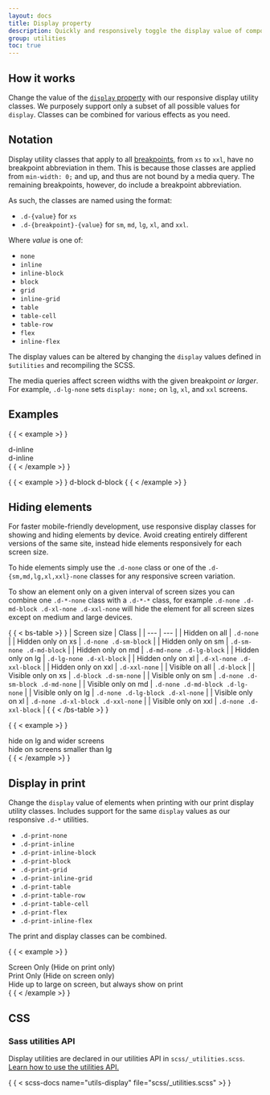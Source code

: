 ```yaml
---
layout: docs
title: Display property
description: Quickly and responsively toggle the display value of components and more with our display utilities. Includes support for some of the more common values, as well as some extras for controlling display when printing.
group: utilities
toc: true
---
```


## How it works

Change the value of the [
`display` property](https://developer.mozilla.org/en-US/docs/Web/CSS/display)
with our responsive display utility classes. We purposely support only a subset
of all possible values for `display`. Classes can be combined for various
effects as you need.

## Notation

Display utility classes that apply to all [breakpoints](/layout/breakpoints.md), from `xs` to `xxl`, have no breakpoint abbreviation
in them. This is because those classes are applied from `min-width: 0;` and up,
and thus are not bound by a media query. The remaining breakpoints, however, do
include a breakpoint abbreviation.

As such, the classes are named using the format:

- `.d-{value}` for `xs`
- `.d-{breakpoint}-{value}` for `sm`, `md`, `lg`, `xl`, and `xxl`.

Where *value* is one of:

- `none`
- `inline`
- `inline-block`
- `block`
- `grid`
- `inline-grid`
- `table`
- `table-cell`
- `table-row`
- `flex`
- `inline-flex`

The display values can be altered by changing the `display` values defined in
`$utilities` and recompiling the SCSS.

The media queries affect screen widths with the given breakpoint *or larger*.
For example, `.d-lg-none` sets `display: none;` on `lg`, `xl`, and `xxl`
screens.

## Examples

{ { < example >} }
<div class="d-inline p-2 text-bg-primary">d-inline</div>
<div class="d-inline p-2 text-bg-dark">d-inline</div>
{ { < /example >} }

{ { < example >} }
<span class="d-block p-2 text-bg-primary">d-block</span>
<span class="d-block p-2 text-bg-dark">d-block</span>
{ { < /example >} }

## Hiding elements

For faster mobile-friendly development, use responsive display classes for
showing and hiding elements by device. Avoid creating entirely different
versions of the same site, instead hide elements responsively for each screen
size.

To hide elements simply use the `.d-none` class or one of the
`.d-{sm,md,lg,xl,xxl}-none` classes for any responsive screen variation.

To show an element only on a given interval of screen sizes you can combine one
`.d-*-none` class with a `.d-*-*` class, for example
`.d-none .d-md-block .d-xl-none .d-xxl-none` will hide the element for all
screen sizes except on medium and large devices.

{ { < bs-table >} }
| Screen size | Class |
| --- | --- |
| Hidden on all | `.d-none` |
| Hidden only on xs | `.d-none .d-sm-block` |
| Hidden only on sm | `.d-sm-none .d-md-block` |
| Hidden only on md | `.d-md-none .d-lg-block` |
| Hidden only on lg | `.d-lg-none .d-xl-block` |
| Hidden only on xl | `.d-xl-none .d-xxl-block` |
| Hidden only on xxl | `.d-xxl-none` |
| Visible on all | `.d-block` |
| Visible only on xs | `.d-block .d-sm-none` |
| Visible only on sm | `.d-none .d-sm-block .d-md-none` |
| Visible only on md | `.d-none .d-md-block .d-lg-none` |
| Visible only on lg | `.d-none .d-lg-block .d-xl-none` |
| Visible only on xl | `.d-none .d-xl-block .d-xxl-none` |
| Visible only on xxl | `.d-none .d-xxl-block` |
{ { < /bs-table >} }

{ { < example >} }
<div class="d-lg-none">hide on lg and wider screens</div>
<div class="d-none d-lg-block">hide on screens smaller than lg</div>
{ { < /example >} }

## Display in print

Change the `display` value of elements when printing with our print display
utility classes. Includes support for the same `display` values as our
responsive `.d-*` utilities.

- `.d-print-none`
- `.d-print-inline`
- `.d-print-inline-block`
- `.d-print-block`
- `.d-print-grid`
- `.d-print-inline-grid`
- `.d-print-table`
- `.d-print-table-row`
- `.d-print-table-cell`
- `.d-print-flex`
- `.d-print-inline-flex`

The print and display classes can be combined.

{ { < example >} }
<div class="d-print-none">Screen Only (Hide on print only)</div>
<div class="d-none d-print-block">Print Only (Hide on screen only)</div>
<div class="d-none d-lg-block d-print-block">Hide up to large on screen, but always show on print</div>
{ { < /example >} }

## CSS

### Sass utilities API

Display utilities are declared in our utilities API in
`scss/_utilities.scss`. [Learn how to use the utilities API.](/utilities/api.md#using-the-api)

{ { < scss-docs name="utils-display" file="scss/_utilities.scss" >} }
